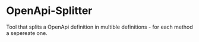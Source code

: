 # OpenApi-Splitter
Tool that splits a OpenApi definition in multible definitions - for each method a sepereate one. 
